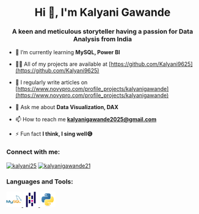 <h1 align="center">Hi 👋, I'm Kalyani Gawande</h1>
<h3 align="center">A keen and meticulous storyteller having a passion for Data Analysis from India</h3>

- 🌱 I’m currently learning **MySQL, Power BI**

- 👨‍💻 All of my projects are available at [https://github.com/Kalyani9625](https://github.com/Kalyani9625)

- 📝 I regularly write articles on [https://www.novypro.com/profile_projects/kalyanigawande](https://www.novypro.com/profile_projects/kalyanigawande)

- 💬 Ask me about **Data Visualization, DAX**

- 📫 How to reach me **kalyanigawande2025@gmail.com**

- ⚡ Fun fact **I think, I sing well😅**

<h3 align="left">Connect with me:</h3>
<p align="left">
<a href="https://linkedin.com/in/kalyani25" target="blank"><img align="center" src="https://raw.githubusercontent.com/rahuldkjain/github-profile-readme-generator/master/src/images/icons/Social/linked-in-alt.svg" alt="kalyani25" height="30" width="40" /></a>
<a href="https://www.hackerrank.com/kalyanigawande21" target="blank"><img align="center" src="https://raw.githubusercontent.com/rahuldkjain/github-profile-readme-generator/master/src/images/icons/Social/hackerrank.svg" alt="kalyanigawande21" height="30" width="40" /></a>
</p>

<h3 align="left">Languages and Tools:</h3>
<p align="left"> <a href="https://www.mysql.com/" target="_blank" rel="noreferrer"> <img src="https://raw.githubusercontent.com/devicons/devicon/master/icons/mysql/mysql-original-wordmark.svg" alt="mysql" width="40" height="40"/> </a> <a href="https://pandas.pydata.org/" target="_blank" rel="noreferrer"> <img src="https://raw.githubusercontent.com/devicons/devicon/2ae2a900d2f041da66e950e4d48052658d850630/icons/pandas/pandas-original.svg" alt="pandas" width="40" height="40"/> </a> <a href="https://www.python.org" target="_blank" rel="noreferrer"> <img src="https://raw.githubusercontent.com/devicons/devicon/master/icons/python/python-original.svg" alt="python" width="40" height="40"/> </a> </p>
